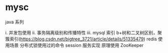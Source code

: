 # mysc
java 系列

i. 并发包使用
ii. 事务隔离级别和传播特性
iii. mysql 索引 b+树和二叉树区别，聚簇索引(https://blog.csdn.net/bigtree_3721/article/details/51335479)
redis 使用场景 分布式锁使用过的命令 session 服务实现 原理使用
ZooKeeper